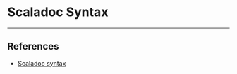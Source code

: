 # Scaladoc Syntax

---

## References

* [Scaladoc syntax](https://alvinalexander.com/scala/scaladoc-syntax-tags-wiki-formatting-examples/)